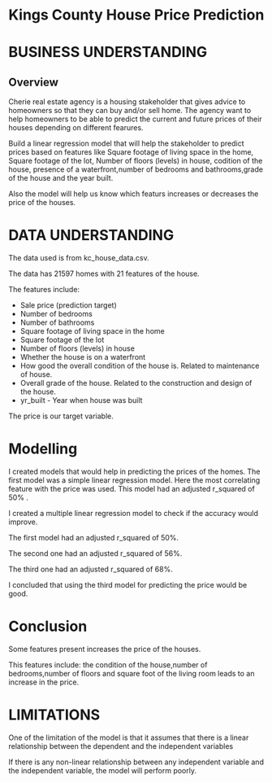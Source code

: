 # Kings County House Price Prediction
# BUSINESS UNDERSTANDING

## Overview

Cherie real estate agency is a housing stakeholder that gives advice to homeowners so that they can buy and/or sell home.
The agency want to help homeowners to be able to predict the current and future prices of their houses depending on different fearures.

Build a linear regression model that will help the stakeholder to predict prices based on features like Square footage of living space in the home, Square footage of the lot, Number of floors (levels) in house, codition of the house, presence of a waterfront,number of bedrooms and bathrooms,grade of the house and the year built.

Also the model will help us know which featurs increases or decreases the price of the houses.

# DATA UNDERSTANDING

The data used is from kc_house_data.csv.

The data has 21597 homes with 21 features of the house.

The features include:
- Sale price (prediction target)
- Number of bedrooms
- Number of bathrooms
- Square footage of living space in the home
- Square footage of the lot
- Number of floors (levels) in house
- Whether the house is on a waterfront
- How good the overall condition of the house is. Related to maintenance of house.
- Overall grade of the house. Related to the construction and design of the house.
- yr_built - Year when house was built

The price is our target  variable.

# Modelling

I created models that would help in predicting the prices of the homes.
The first model was a simple linear regression model. Here the most correlating feature with the price was used. This model had an adjusted r_squared of 50% .

I created a multiple linear regression model to check if the accuracy would improve.

The first model had an adjusted r_squared of 50%.

The second one had an adjusted r_squared of 56%.

The third one had an adjusted r_squared of 68%.

I concluded that using the third model for predicting the price would be good.

# Conclusion
Some features present increases the price of the houses.

This features include: the condition of the house,number of bedrooms,number of floors and square foot of the living room leads to an increase in the price.

# LIMITATIONS
One of the limitation of the model is that it assumes that there is a linear relationship between the dependent and the independent variables

If there is any non-linear relationship between any independent variable and the independent variable, the model will perform poorly.
